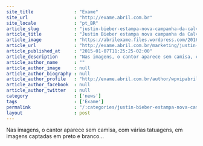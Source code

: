 ```yaml
---
site_title               : "Exame"
site_url                 : "http://exame.abril.com.br"
site_locale              : "pt_BR"
article_slug             : "justin-bieber-estampa-nova-campanha-da-calvin-klein"
article_title            : "Justin Bieber estampa nova campanha da Calvin Klein"
article_image            : "https://abrilexame.files.wordpress.com/2016/09/size_960_16_9_calvin-klein-justin-bieber.jpg?quality=70&strip=all&w=960"
article_url              : "http://exame.abril.com.br/marketing/justin-bieber-estampa-nova-campanha-da-calvin-klein/"
article_published_at     : "2015-01-07T11:25:25-02:00"
article_description      : "Nas imagens, o cantor aparece sem camisa, com várias tatuagens, em imagens captadas em preto e branco..."
article_author_name      : ""
article_author_image     : null
article_author_biography : null
article_author_profile   : "http://exame.abril.com.br/author/wpvipabril/"
article_author_facebook  : null
article_author_twitter   : null
category                 : ['news']
tags                     : ['Exame']
permalink                : "/:categories/justin-bieber-estampa-nova-campanha-da-calvin-klein/"
layout                   : post
---
```


Nas imagens, o cantor aparece sem camisa, com várias tatuagens, em imagens captadas em preto e branco...
